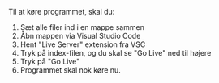 Til at køre programmet, skal du:
  1. Sæt alle filer ind i en mappe sammen
  2. Åbn mappen via Visual Studio Code
  3. Hent "Live Server" extension fra VSC
  4. Tryk på index-filen, og du skal se "Go Live" ned til højere
  5. Tryk på "Go Live"
  6. Programmet skal nok køre nu.
